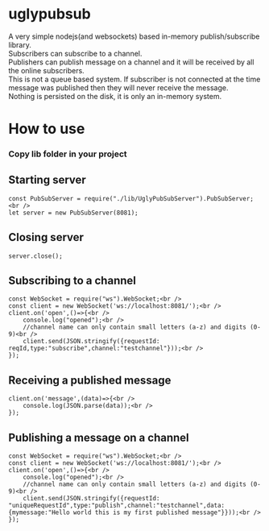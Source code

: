 # uglypubsub
A very simple nodejs(and websockets) based in-memory publish/subscribe library.<br />
Subscribers can subscribe to a channel.<br />
Publishers can publish message on a channel and it will be received by all the online subscribers.<br />
This is not a queue based system. 
If subscriber is not connected at the time message was published then they will never receive the message.<br />
Nothing is persisted on the disk, it is only an in-memory system.<br />

# How to use

### Copy lib folder in your project

## Starting server
```
const PubSubServer = require("./lib/UglyPubSubServer").PubSubServer;<br />
let server = new PubSubServer(8081);
```
## Closing server
```
server.close();
```

## Subscribing to a channel
```
const WebSocket = require("ws").WebSocket;<br />
const client = new WebSocket('ws://localhost:8081/');<br />
client.on('open',()=>{<br />
    console.log("opened");<br />
    //channel name can only contain small letters (a-z) and digits (0-9)<br />
    client.send(JSON.stringify({requestId: reqId,type:"subscribe",channel:"testchannel"}));<br />
});
```

## Receiving a published message
```
client.on('message',(data)=>{<br />
    console.log(JSON.parse(data));<br />
});
```

## Publishing a message on a channel
```
const WebSocket = require("ws").WebSocket;<br />
const client = new WebSocket('ws://localhost:8081/');<br />
client.on('open',()=>{<br />
    console.log("opened");<br />
    //channel name can only contain small letters (a-z) and digits (0-9)<br />
    client.send(JSON.stringify({requestId: "uniqueRequestId",type:"publish",channel:"testchannel",data:{mymessage:"Hello world this is my first published message"}}));<br />
});
```